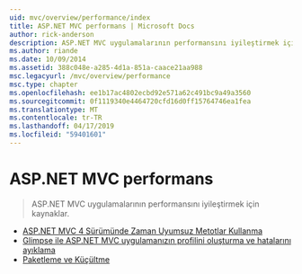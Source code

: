 ```yaml
---
uid: mvc/overview/performance/index
title: ASP.NET MVC performans | Microsoft Docs
author: rick-anderson
description: ASP.NET MVC uygulamalarının performansını iyileştirmek için kaynaklar.
ms.author: riande
ms.date: 10/09/2014
ms.assetid: 388c048e-a285-4d1a-851a-caace21aa988
msc.legacyurl: /mvc/overview/performance
msc.type: chapter
ms.openlocfilehash: ee1b17ac4802ecbd92e571a62c491bc9a49a3560
ms.sourcegitcommit: 0f1119340e4464720cfd16d0ff15764746ea1fea
ms.translationtype: MT
ms.contentlocale: tr-TR
ms.lasthandoff: 04/17/2019
ms.locfileid: "59401601"
---
```

# <a name="aspnet-mvc-performance"></a>ASP.NET MVC performans

> ASP.NET MVC uygulamalarının performansını iyileştirmek için kaynaklar.


- [ASP.NET MVC 4 Sürümünde Zaman Uyumsuz Metotlar Kullanma](using-asynchronous-methods-in-aspnet-mvc-4.md)
- [Glimpse ile ASP.NET MVC uygulamanızın profilini oluşturma ve hatalarını ayıklama](profile-and-debug-your-aspnet-mvc-app-with-glimpse.md)
- [Paketleme ve Küçültme](bundling-and-minification.md)
